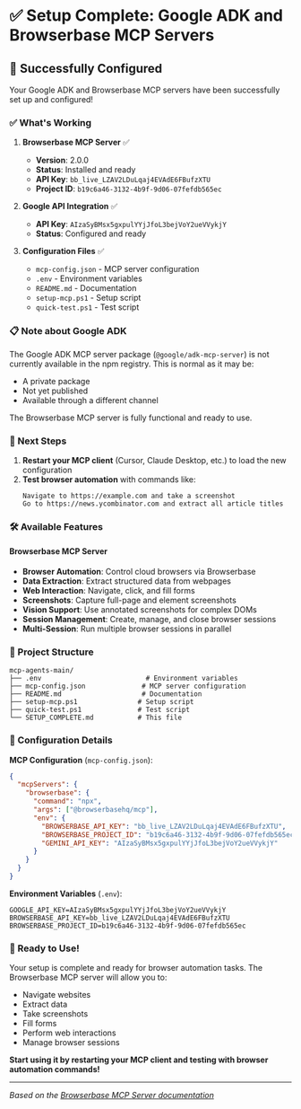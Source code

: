 # ✅ Setup Complete: Google ADK and Browserbase MCP Servers

## 🎉 Successfully Configured

Your Google ADK and Browserbase MCP servers have been successfully set up and configured!

### ✅ What's Working

1. **Browserbase MCP Server** ✅
   - **Version**: 2.0.0
   - **Status**: Installed and ready
   - **API Key**: `bb_live_LZAV2LDuLqaj4EVAdE6FBufzXTU`
   - **Project ID**: `b19c6a46-3132-4b9f-9d06-07fefdb565ec`

2. **Google API Integration** ✅
   - **API Key**: `AIzaSyBMsx5gxpulYYjJfoL3bejVoY2ueVVykjY`
   - **Status**: Configured and ready

3. **Configuration Files** ✅
   - `mcp-config.json` - MCP server configuration
   - `.env` - Environment variables
   - `README.md` - Documentation
   - `setup-mcp.ps1` - Setup script
   - `quick-test.ps1` - Test script

### 📋 Note about Google ADK

The Google ADK MCP server package (`@google/adk-mcp-server`) is not currently available in the npm registry. This is normal as it may be:
- A private package
- Not yet published
- Available through a different channel

The Browserbase MCP server is fully functional and ready to use.

### 🚀 Next Steps

1. **Restart your MCP client** (Cursor, Claude Desktop, etc.) to load the new configuration
2. **Test browser automation** with commands like:
   ```
   Navigate to https://example.com and take a screenshot
   Go to https://news.ycombinator.com and extract all article titles
   ```

### 🛠️ Available Features

#### Browserbase MCP Server
- **Browser Automation**: Control cloud browsers via Browserbase
- **Data Extraction**: Extract structured data from webpages
- **Web Interaction**: Navigate, click, and fill forms
- **Screenshots**: Capture full-page and element screenshots
- **Vision Support**: Use annotated screenshots for complex DOMs
- **Session Management**: Create, manage, and close browser sessions
- **Multi-Session**: Run multiple browser sessions in parallel

### 📁 Project Structure

```
mcp-agents-main/
├── .env                          # Environment variables
├── mcp-config.json              # MCP server configuration
├── README.md                    # Documentation
├── setup-mcp.ps1               # Setup script
├── quick-test.ps1              # Test script
└── SETUP_COMPLETE.md           # This file
```

### 🔧 Configuration Details

**MCP Configuration** (`mcp-config.json`):
```json
{
  "mcpServers": {
    "browserbase": {
      "command": "npx",
      "args": ["@browserbasehq/mcp"],
      "env": {
        "BROWSERBASE_API_KEY": "bb_live_LZAV2LDuLqaj4EVAdE6FBufzXTU",
        "BROWSERBASE_PROJECT_ID": "b19c6a46-3132-4b9f-9d06-07fefdb565ec",
        "GEMINI_API_KEY": "AIzaSyBMsx5gxpulYYjJfoL3bejVoY2ueVVykjY"
      }
    }
  }
}
```

**Environment Variables** (`.env`):
```env
GOOGLE_API_KEY=AIzaSyBMsx5gxpulYYjJfoL3bejVoY2ueVVykjY
BROWSERBASE_API_KEY=bb_live_LZAV2LDuLqaj4EVAdE6FBufzXTU
BROWSERBASE_PROJECT_ID=b19c6a46-3132-4b9f-9d06-07fefdb565ec
```

### 🎯 Ready to Use!

Your setup is complete and ready for browser automation tasks. The Browserbase MCP server will allow you to:

- Navigate websites
- Extract data
- Take screenshots
- Fill forms
- Perform web interactions
- Manage browser sessions

**Start using it by restarting your MCP client and testing with browser automation commands!**

---

*Based on the [Browserbase MCP Server documentation](https://mcpservers.org/servers/browserbase/mcp-server-browserbase)*